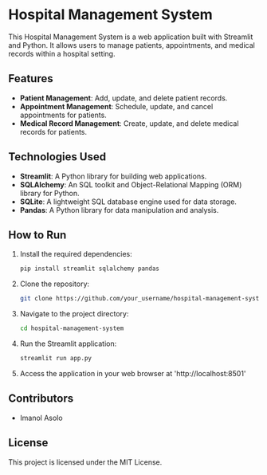 # Hospital Management System

This Hospital Management System is a web application built with Streamlit and Python. It allows users to manage patients, appointments, and medical records within a hospital setting.

## Features

- **Patient Management**: Add, update, and delete patient records.
- **Appointment Management**: Schedule, update, and cancel appointments for patients.
- **Medical Record Management**: Create, update, and delete medical records for patients.

## Technologies Used

- **Streamlit**: A Python library for building web applications.
- **SQLAlchemy**: An SQL toolkit and Object-Relational Mapping (ORM) library for Python.
- **SQLite**: A lightweight SQL database engine used for data storage.
- **Pandas**: A Python library for data manipulation and analysis.

## How to Run

1. Install the required dependencies:
   ```bash
   pip install streamlit sqlalchemy pandas

2. Clone the repository:
    ```bash
    git clone https://github.com/your_username/hospital-management-system.git

3. Navigate to the project directory:
    ```bash
    cd hospital-management-system

4. Run the Streamlit application:
    ```Bash
    streamlit run app.py

5. Access the application in your web browser at 'http://localhost:8501' 

## Contributors
- Imanol Asolo

## License

This project is licensed under the MIT License.

